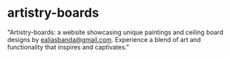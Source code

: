 # artistry-boards
"Artistry-boards: a website showcasing unique paintings and ceiling board designs by ealiasbanda@gmail.com. Experience a blend of art and functionality that inspires and captivates."

